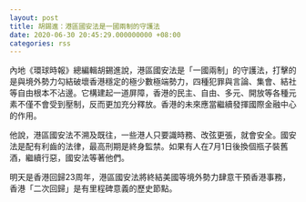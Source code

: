 ```yaml
---
layout: post
title: 胡錫進：港區國安法是一國兩制的守護法
date: 2020-06-30 20:45:29.000000000 +08:00
categories: rss
---
```


內地《環球時報》總編輯胡錫進說，港區國安法是「一國兩制」的守護法，打擊的是與境外勢力勾結破壞香港穩定的極少數極端勢力，四種犯罪與言論、集會、結社等自由根本不沾邊。它構建起一道屏障，香港的民主、自由、多元、開放等各種元素不僅不會受到壓制，反而更加充分釋放。香港的未來應當繼續發揮國際金融中心的作用。

他說，港區國安法不溯及既往，一些港人只要識時務、改弦更張，就會安全。國安法是配有利齒的法律，最高刑期是終身監禁。如果有人在7月1日後換個瓶子裝舊酒，繼續行惡，國安法等著他們。

明天是香港回歸23周年，港區國安法將終結美國等境外勢力肆意干預香港事務，香港「二次回歸」是有里程碑意義的歷史節點。
